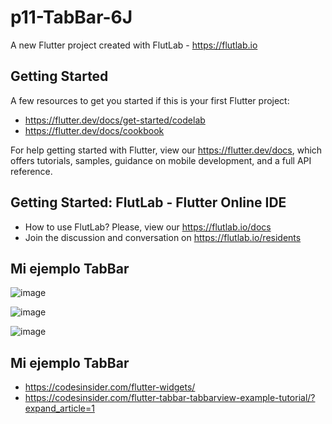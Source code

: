 # p11-TabBar-6J

A new Flutter project created with FlutLab - https://flutlab.io

## Getting Started

A few resources to get you started if this is your first Flutter project:

- https://flutter.dev/docs/get-started/codelab
- https://flutter.dev/docs/cookbook

For help getting started with Flutter, view our
https://flutter.dev/docs, which offers tutorials,
samples, guidance on mobile development, and a full API reference.

## Getting Started: FlutLab - Flutter Online IDE

- How to use FlutLab? Please, view our https://flutlab.io/docs
- Join the discussion and conversation on https://flutlab.io/residents
## Mi ejemplo TabBar


![image](https://github.com/DAArellanoGamon/p11-TabBar-6J/assets/143548308/d9c8ec98-3687-41d5-937b-eac9be8f3f21)

![image](https://github.com/DAArellanoGamon/p11-TabBar-6J/assets/143548308/377b997b-83f6-447f-83dd-f597fb6eee06)

![image](https://github.com/DAArellanoGamon/p11-TabBar-6J/assets/143548308/3bea2d5a-e889-4805-ad54-056867242e5c)
## Mi ejemplo TabBar
- https://codesinsider.com/flutter-widgets/
- https://codesinsider.com/flutter-tabbar-tabbarview-example-tutorial/?expand_article=1

